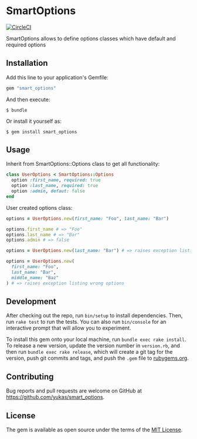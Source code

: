 # SmartOptions

[![CircleCI](https://circleci.com/gh/yukas/smart_options/tree/master.svg?style=svg)](https://circleci.com/gh/yukas/smart_options/tree/master)

SmartOptions allows to define options classes which have default and required options

## Installation

Add this line to your application's Gemfile:

```ruby
gem "smart_options"
```

And then execute:

    $ bundle

Or install it yourself as:

    $ gem install smart_options

## Usage

Inherit from SmartOptions::Options class to get all functionality:

```ruby
class UserOptions < SmartOptions::Options
  option :first_name, required: true
  option :last_name, required: true
  option :admin, defaut: false
end
```

User created options class:

```ruby
options = UserOptions.new(first_name: "Foo", last_name: "Bar")

options.first_name # => "Foo"
options.last_name # => "Bar"
options.admin # => false

options = UserOptions.new(last_name: "Bar") # => raises exception listing required options

options = UserOptions.new(
  first_name: "Foo",
  last_name: "Bar",
  middle_name: "Baz"
) # => raises exception listing wrong options

```

## Development

After checking out the repo, run `bin/setup` to install dependencies. Then, run `rake test` to run the tests. You can also run `bin/console` for an interactive prompt that will allow you to experiment.

To install this gem onto your local machine, run `bundle exec rake install`. To release a new version, update the version number in `version.rb`, and then run `bundle exec rake release`, which will create a git tag for the version, push git commits and tags, and push the `.gem` file to [rubygems.org](https://rubygems.org).

## Contributing

Bug reports and pull requests are welcome on GitHub at https://github.com/yukas/smart_options.

## License

The gem is available as open source under the terms of the [MIT License](https://opensource.org/licenses/MIT).
